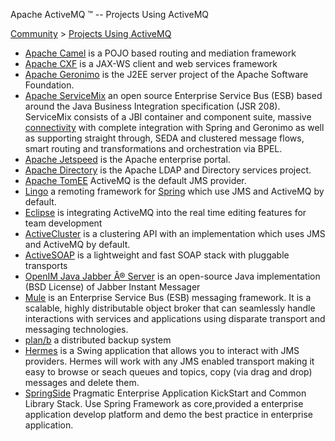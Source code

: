 Apache ActiveMQ ™ -- Projects Using ActiveMQ 

[Community](community.md) > [Projects Using ActiveMQ](CommunityCommunity/Community/projects-using-activemq.md)


*   [Apache Camel](http://activemq.apache.org/camel/) is a POJO based routing and mediation framework
*   [Apache CXF](http://incubator.apache.org/cxf/) is a JAX-WS client and web services framework
*   [Apache Geronimo](http://geronimo.apache.org/) is the J2EE server project of the Apache Software Foundation.
*   [Apache ServiceMix](http://incubator.apache.org/servicemix/) an open source Enterprise Service Bus (ESB) based around the Java Business Integration specification (JSR 208). ServiceMix consists of a JBI container and component suite, massive [connectivity](http://incubator.apache.org/servicemix/Components) with complete integration with Spring and Geronimo as well as supporting straight through, SEDA and clustered message flows, smart routing and transformations and orchestration via BPEL.
*   [Apache Jetspeed](http://portals.apache.org/jetspeed-2/) is the Apache enterprise portal.
*   [Apache Directory](http://directory.apache.org/) is the Apache LDAP and Directory services project.
*   [Apache TomEE](http://openejb.apache.org) ActiveMQ is the default JMS provider.
*   [Lingo](http://lingo.codehaus.org/) a remoting framework for [Spring](http://www.springframework.org/) which use JMS and ActiveMQ by default.
*   [Eclipse](http://www.eclipse.org/) is integrating ActiveMQ into the real time editing features for team development
*   [ActiveCluster](http://activecluster.codehaus.org/) is a clustering API with an implementation which uses JMS and ActiveMQ by default.
*   [ActiveSOAP](http://activesoap.codehaus.org/) is a lightweight and fast SOAP stack with pluggable transports
*   [OpenIM Java Jabber Â® Server](http://www.open-im.net/en/) is an open-source Java implementation (BSD License) of Jabber Instant Messager
*   [Mule](http://mule.codehaus.org/) is an Enterprise Service Bus (ESB) messaging framework. It is a scalable, highly distributable object broker that can seamlessly handle interactions with services and applications using disparate transport and messaging technologies.
*   [plan/b](http://planb.cloudnine.net.nz/) a distributed backup system
*   [Hermes](http://www.hermesjms.com/) is a Swing application that allows you to interact with JMS providers. Hermes will work with any JMS enabled transport making it easy to browse or seach queues and topics, copy (via drag and drop) messages and delete them.
*   [SpringSide](http://sourceforge.net/projects/springside/) Pragmatic Enterprise Application KickStart and Common Library Stack. Use Spring Framework as core,provided a enterprise application develop platform and demo the best practice in enterprise application.

